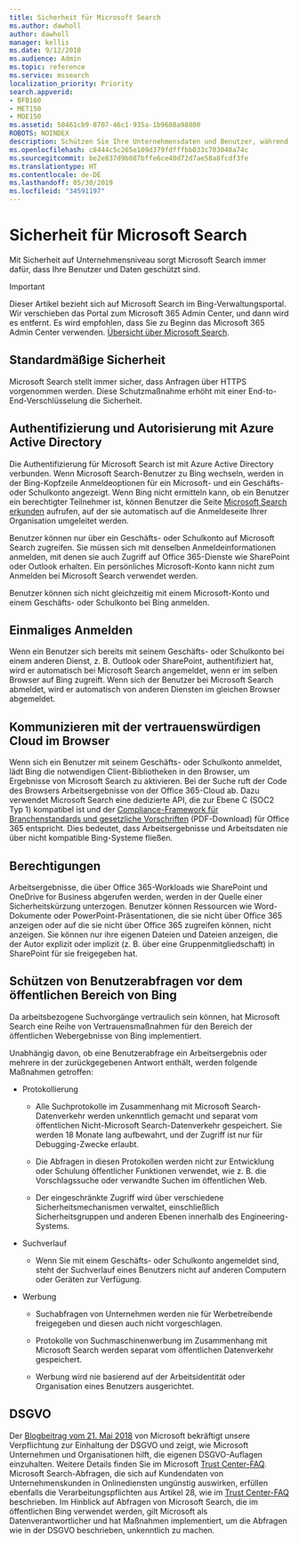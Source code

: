 ```yaml
---
title: Sicherheit für Microsoft Search
ms.author: dawholl
author: dawholl
manager: kellis
ms.date: 9/12/2018
ms.audience: Admin
ms.topic: reference
ms.service: mssearch
localization_priority: Priority
search.appverid:
- BFB160
- MET150
- MOE150
ms.assetid: 50461cb9-8707-46c1-935a-1b9608a98800
ROBOTS: NOINDEX
description: Schützen Sie Ihre Unternehmensdaten und Benutzer, während Sie mit Microsoft Search Informationen für autorisierte Benutzer bereitstellen
ms.openlocfilehash: c8444c5c265e109d379fdfffbb033c703040a74c
ms.sourcegitcommit: be2e837d9b087bffe6ce40d72d7ae58a8fcdf3fe
ms.translationtype: HT
ms.contentlocale: de-DE
ms.lasthandoff: 05/30/2019
ms.locfileid: "34591197"
---
```

# <a name="security-for-microsoft-search"></a>Sicherheit für Microsoft Search

Mit Sicherheit auf Unternehmensniveau sorgt Microsoft Search immer dafür, dass Ihre Benutzer und Daten geschützt sind.

> [!IMPORTANT]
> Dieser Artikel bezieht sich auf Microsoft Search im Bing-Verwaltungsportal. Wir verschieben das Portal zum Microsoft 365 Admin Center, und dann wird es entfernt. Es wird empfohlen, dass Sie zu Beginn das Microsoft 365 Admin Center verwenden. [Übersicht über Microsoft Search](overview-microsoft-search.md).
  
## <a name="secure-by-default"></a>Standardmäßige Sicherheit

Microsoft Search stellt immer sicher, dass Anfragen über HTTPS vorgenommen werden. Diese Schutzmaßnahme erhöht mit einer End-to-End-Verschlüsselung die Sicherheit.
  
## <a name="authentication-and-authorization-with-azure-active-directory"></a>Authentifizierung und Autorisierung mit Azure Active Directory

Die Authentifizierung für Microsoft Search ist mit Azure Active Directory verbunden. Wenn Microsoft Search-Benutzer zu Bing wechseln, werden in der Bing-Kopfzeile Anmeldeoptionen für ein Microsoft- und ein Geschäfts- oder Schulkonto angezeigt. Wenn Bing nicht ermitteln kann, ob ein Benutzer ein berechtigter Teilnehmer ist, können Benutzer die Seite [Microsoft Search erkunden](https://www.bing.com/business/explore) aufrufen, auf der sie automatisch auf die Anmeldeseite Ihrer Organisation umgeleitet werden. 
  
Benutzer können nur über ein Geschäfts- oder Schulkonto auf Microsoft Search zugreifen. Sie müssen sich mit denselben Anmeldeinformationen anmelden, mit denen sie auch Zugriff auf Office 365-Dienste wie SharePoint oder Outlook erhalten. Ein persönliches Microsoft-Konto kann nicht zum Anmelden bei Microsoft Search verwendet werden.
  
Benutzer können sich nicht gleichzeitig mit einem Microsoft-Konto und einem Geschäfts- oder Schulkonto bei Bing anmelden.
  
## <a name="single-sign-on"></a>Einmaliges Anmelden

Wenn ein Benutzer sich bereits mit seinem Geschäfts- oder Schulkonto bei einem anderen Dienst, z. B. Outlook oder SharePoint, authentifiziert hat, wird er automatisch bei Microsoft Search angemeldet, wenn er im selben Browser auf Bing zugreift. Wenn sich der Benutzer bei Microsoft Search abmeldet, wird er automatisch von anderen Diensten im gleichen Browser abgemeldet.
  
## <a name="communicates-with-the-trusted-cloud-from-the-browser"></a>Kommunizieren mit der vertrauenswürdigen Cloud im Browser

Wenn sich ein Benutzer mit seinem Geschäfts- oder Schulkonto anmeldet, lädt Bing die notwendigen Client-Bibliotheken in den Browser, um Ergebnisse von Microsoft Search zu aktivieren. Bei der Suche ruft der Code des Browsers Arbeitsergebnisse von der Office 365-Cloud ab. Dazu verwendet Microsoft Search eine dedizierte API, die zur Ebene C (SOC2 Typ 1) kompatibel ist und der [Compliance-Framework für Branchenstandards und gesetzliche Vorschriften](https://download.microsoft.com/download/B/2/7/B27B3EF3-8849-4C18-8BA4-5AD755728620/Compliance%20Framework_customer%20guidance.pdf) (PDF-Download) für Office 365 entspricht. Dies bedeutet, dass Arbeitsergebnisse und Arbeitsdaten nie über nicht kompatible Bing-Systeme fließen. 
  
## <a name="permissions"></a>Berechtigungen

Arbeitsergebnisse, die über Office 365-Workloads wie SharePoint und OneDrive for Business abgerufen werden, werden in der Quelle einer Sicherheitskürzung unterzogen. Benutzer können Ressourcen wie Word-Dokumente oder PowerPoint-Präsentationen, die sie nicht über Office 365 anzeigen oder auf die sie nicht über Office 365 zugreifen können, nicht anzeigen. Sie können nur ihre eigenen Dateien und Dateien anzeigen, die der Autor explizit oder implizit (z. B. über eine Gruppenmitgliedschaft) in SharePoint für sie freigegeben hat.
  
## <a name="protects-user-queries-from-the-public-portion-of-bing"></a>Schützen von Benutzerabfragen vor dem öffentlichen Bereich von Bing

Da arbeitsbezogene Suchvorgänge vertraulich sein können, hat Microsoft Search eine Reihe von Vertrauensmaßnahmen für den Bereich der öffentlichen Webergebnisse von Bing implementiert.
  
Unabhängig davon, ob eine Benutzerabfrage ein Arbeitsergebnis oder mehrere in der zurückgegebenen Antwort enthält, werden folgende Maßnahmen getroffen:
  
- Protokollierung
    
  - Alle Suchprotokolle im Zusammenhang mit Microsoft Search-Datenverkehr werden unkenntlich gemacht und separat vom öffentlichen Nicht-Microsoft Search-Datenverkehr gespeichert. Sie werden 18 Monate lang aufbewahrt, und der Zugriff ist nur für Debugging-Zwecke erlaubt.
    
  - Die Abfragen in diesen Protokollen werden nicht zur Entwicklung oder Schulung öffentlicher Funktionen verwendet, wie z. B. die Vorschlagssuche oder verwandte Suchen im öffentlichen Web.
    
  - Der eingeschränkte Zugriff wird über verschiedene Sicherheitsmechanismen verwaltet, einschließlich Sicherheitsgruppen und anderen Ebenen innerhalb des Engineering-Systems.
    
- Suchverlauf
    
  - Wenn Sie mit einem Geschäfts- oder Schulkonto angemeldet sind, steht der Suchverlauf eines Benutzers nicht auf anderen Computern oder Geräten zur Verfügung.
    
- Werbung
    
  - Suchabfragen von Unternehmen werden nie für Werbetreibende freigegeben und diesen auch nicht vorgeschlagen.
    
  - Protokolle von Suchmaschinenwerbung im Zusammenhang mit Microsoft Search werden separat vom öffentlichen Datenverkehr gespeichert.
    
  - Werbung wird nie basierend auf der Arbeitsidentität oder Organisation eines Benutzers ausgerichtet.
    
## <a name="gdpr"></a>DSGVO

Der [Blogbeitrag vom 21. Mai 2018](https://blogs.microsoft.com/on-the-issues/2018/05/21/microsofts-commitment-to-gdpr-privacy-and-putting-customers-in-control-of-their-own-data/) von Microsoft bekräftigt unsere Verpflichtung zur Einhaltung der DSGVO und zeigt, wie Microsoft Unternehmen und Organisationen hilft, die eigenen DSGVO-Auflagen einzuhalten. Weitere Details finden Sie im Microsoft [Trust Center-FAQ](https://www.microsoft.com/en-us/trustcenter/privacy/gdpr/gdpr-faqs). Microsoft Search-Abfragen, die sich auf Kundendaten von Unternehmenskunden in Onlinediensten ungünstig auswirken, erfüllen ebenfalls die Verarbeitungspflichten aus Artikel 28, wie im [Trust Center-FAQ](https://www.microsoft.com/en-us/trustcenter/privacy/gdpr/gdpr-faqs) beschrieben. Im Hinblick auf Abfragen von Microsoft Search, die im öffentlichen Bing verwendet werden, gilt Microsoft als Datenverantwortlicher und hat Maßnahmen implementiert, um die Abfragen wie in der DSGVO beschrieben, unkenntlich zu machen.


